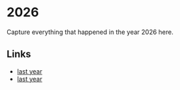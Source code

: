 # 2026

Capture everything that happened in the year 2026 here.

## Links
- [last year](calendar/years/2025.md)
- [last year](calendar/years/2027.md)
